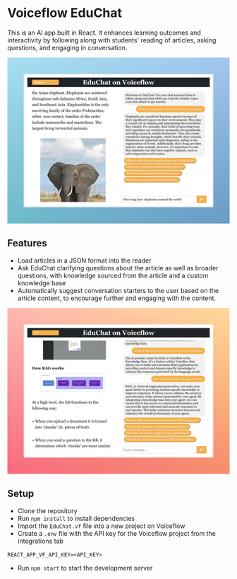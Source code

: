 # Voiceflow EduChat

This is an AI app built in React. It enhances learning outcomes and interactivity by following along with students' reading of articles, asking questions, and engaging in conversation.

![Screenshot of EduChat](EduChat.jpeg)

## Features

- Load articles in a JSON format into the reader
- Ask EduChat clarifying questions about the article as well as broader questions, with knowledge sourced from the article and a custom knowledge base
- Automatically suggest conversation starters to the user based on the article content, to encourage further and engaging with the content.

![EduChat Screenshot 2](EduChat2.png)

## Setup

- Clone the repository
- Run `npm install` to install dependencies
- Import the `EduChat.vf` file into a new project on Voiceflow
- Create a `.env` file with the API key for the Voiceflow project from the integrations tab
```
REACT_APP_VF_API_KEY=<API_KEY>
```
- Run `npm start` to start the development server
